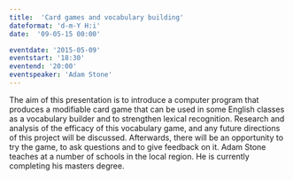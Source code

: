 ```yaml
---
title:  'Card games and vocabulary building'
dateformat: 'd-m-Y H:i'
date:  '09-05-15 00:00'

eventdate: '2015-05-09'
eventstart: '18:30'
eventend: '20:00'
eventspeaker: 'Adam Stone'
---
```


The aim of this presentation is to introduce a computer program that produces a modifiable card game that can be used in some English classes as a vocabulary builder and to strengthen lexical recognition.
Research and analysis of the efficacy of this vocabulary game, and any future directions of this project will be discussed. Afterwards, there will be an opportunity to try the game, to ask questions and to give feedback on it.
Adam Stone teaches at a number of schools in the local region. He is currently completing his masters degree.

